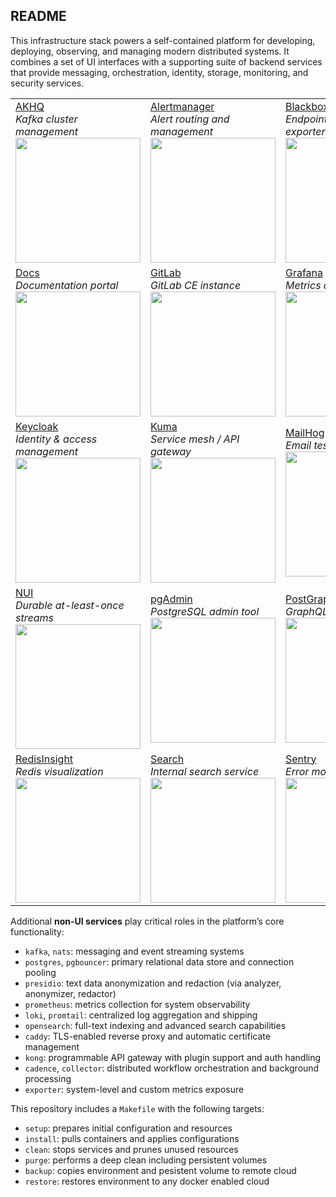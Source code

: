 <h2>README</h2>

<p>
This infrastructure stack powers a self-contained platform for developing, deploying, observing, and managing modern distributed systems.
It combines a set of UI interfaces with a supporting suite of backend services that provide messaging, orchestration, identity, storage, monitoring, and security services.
</p>

<table>
  <tr>
    <td>
      <a href="https://akhq.aldous.info/">AKHQ</a><br>
      <em>Kafka cluster management</em><br>
      <img src="docs/screenshots/akhq.png" width="200"/>
    </td>
    <td>
      <a href="https://alertmanager.aldous.info/">Alertmanager</a><br>
      <em>Alert routing and management</em><br>
      <img src="docs/screenshots/alertmanager.png" width="200"/>
    </td>
    <td>
      <a href="https://blackbox.aldous.info/">Blackbox</a><br>
      <em>Endpoint monitoring exporter</em><br>
      <img src="docs/screenshots/blackbox.png" width="200"/>
    </td>
    <td>
      <a href="https://cadence.aldous.info/">Cadence</a><br>
      <em>Workflow orchestration</em><br>
      <img src="docs/screenshots/cadence.png" width="200"/>
    </td>
  </tr>
  <tr>
    <td>
      <a href="https://docs.aldous.info/">Docs</a><br>
      <em>Documentation portal</em><br>
      <img src="docs/screenshots/docs.png" width="200"/>
    </td>
    <td>
      <a href="https://gitlab.aldous.info/">GitLab</a><br>
      <em>GitLab CE instance</em><br>
      <img src="docs/screenshots/gitlab.png" width="200"/>
    </td>
    <td>
      <a href="https://grafana.aldous.info/">Grafana</a><br>
      <em>Metrics dashboards</em><br>
      <img src="docs/screenshots/grafana.png" width="200"/>
    </td>
    <td>
      <a href="https://jaeger.aldous.info/">Jaeger</a><br>
      <em>Distributed tracing</em><br>
      <img src="docs/screenshots/jaeger.png" width="200"/>
    </td>
  </tr>
  <tr>
    <td>
      <a href="https://keycloak.aldous.info/">Keycloak</a><br>
      <em>Identity & access management</em><br>
      <img src="docs/screenshots/keycloak.png" width="200"/>
    </td>
    <td>
      <a href="https://kuma.aldous.info/">Kuma</a><br>
      <em>Service mesh / API gateway</em><br>
      <img src="docs/screenshots/kuma.png" width="200"/>
    </td>
    <td>
      <a href="https://mailhog.aldous.info/">MailHog</a><br>
      <em>Email testing tool</em><br>
      <img src="docs/screenshots/mailhog.png" width="200"/>
    </td>
    <td>
      <a href="https://minio.aldous.info/">MinIO</a><br>
      <em>S3-compatible storage</em><br>
      <img src="docs/screenshots/minio.png" width="200"/>
    </td>
  </tr>
  <tr>
    <td>
      <a href="https://nui.aldous.info/">NUI</a><br>
      <em>Durable at-least-once streams</em><br>
      <img src="docs/screenshots/nui.png" width="200"/>
    </td>
    <td>
      <a href="https://pgadmin.aldous.info/">pgAdmin</a><br>
      <em>PostgreSQL admin tool</em><br>
      <img src="docs/screenshots/pgadmin.png" width="200"/>
    </td>
    <td>
      <a href="https://postgraphile.aldous.info/graphiql">PostGraphile</a><br>
      <em>GraphQL API for Postgres</em><br>
      <img src="docs/screenshots/postgraphile.png" width="200"/>
    </td>
    <td>
      <a href="https://promtail.aldous.info/">Promtail</a><br>
      <em>Log collector for Loki</em><br>
      <img src="docs/screenshots/promtail.png" width="200"/>
    </td>
  </tr>
  <tr>
    <td>
      <a href="https://redisinsight.aldous.info/">RedisInsight</a><br>
      <em>Redis visualization</em><br>
      <img src="docs/screenshots/redisinsight.png" width="200"/>
    </td>
    <td>
      <a href="https://search.aldous.info/">Search</a><br>
      <em>Internal search service</em><br>
      <img src="docs/screenshots/search.png" width="200"/>
    </td>
    <td>
      <a href="https://sentry.aldous.info/">Sentry</a><br>
      <em>Error monitoring</em><br>
      <img src="docs/screenshots/sentry.png" width="200"/>
    </td>
    <td>
      <a href="https://sonarqube.aldous.info/">SonarQube</a><br>
      <em>Code quality analysis</em><br>
      <img src="docs/screenshots/sonarqube.png" width="200"/>
    </td>
  </tr>
</table>

<p>
Additional <strong>non-UI services</strong> play critical roles in the platform’s core functionality:
</p>

<ul>
  <li><code>kafka</code>, <code>nats</code>: messaging and event streaming systems</li>
  <li><code>postgres</code>, <code>pgbouncer</code>: primary relational data store and connection pooling</li>
  <li><code>presidio</code>: text data anonymization and redaction (via analyzer, anonymizer, redactor)</li>
  <li><code>prometheus</code>: metrics collection for system observability</li>
  <li><code>loki</code>, <code>promtail</code>: centralized log aggregation and shipping</li>
  <li><code>opensearch</code>: full-text indexing and advanced search capabilities</li>
  <li><code>caddy</code>: TLS-enabled reverse proxy and automatic certificate management</li>
  <li><code>kong</code>: programmable API gateway with plugin support and auth handling</li>
  <li><code>cadence</code>, <code>collector</code>: distributed workflow orchestration and background processing</li>
  <li><code>exporter</code>: system-level and custom metrics exposure</li>
</ul>

<p>
This repository includes a <code>Makefile</code> with the following targets:
</p>

<ul>
  <li><code>setup</code>: prepares initial configuration and resources</li>
  <li><code>install</code>: pulls containers and applies configurations</li>
  <li><code>clean</code>: stops services and prunes unused resources</li>
  <li><code>purge</code>: performs a deep clean including persistent volumes</li>
  <li><code>backup</code>: copies environment and pesistent volume to remote cloud</li>
  <li><code>restore</code>: restores environment to any docker enabled cloud</li>
</ul>
